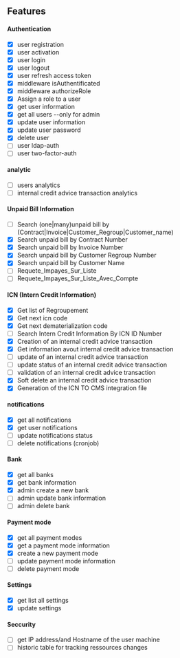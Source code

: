 ##  Features

#### Authentication
- [x] user registration
- [x] user activation
- [x] user login
- [x] user logout 
- [x] user refresh access token 
- [x] middleware isAuthentificated
- [x] middleware authorizeRole
- [x] Assign a role to a user
- [x] get user information
- [x] get all users --only for admin
- [x] update user information
- [x] update user password
- [x] delete user
- [ ] user ldap-auth
- [ ] user two-factor-auth 

#### analytic
- [ ] users analytics
- [ ] internal credit advice transaction analytics

#### Unpaid Bill Information
- [ ] Search (one|many)unpaid bill by (Contract|Invoice|Customer_Regroup|Customer_name)
- [x] Search unpaid bill by Contract Number
- [x] Search unpaid bill by Invoice Number
- [x] Search unpaid bill by Customer Regroup Number
- [x] Search unpaid bill by Customer Name
- [ ] Requete_Impayes_Sur_Liste
- [ ] Requete_Impayes_Sur_Liste_Avec_Compte

#### ICN (Intern Credit Information)
- [x] Get list of Regroupement
- [x] Get next icn code
- [x] Get next dematerialization code
- [ ] Search Intern Credit Information By ICN ID Number
- [x] Creation of an internal credit advice transaction
- [x] Get information avout internal credit advice transaction
- [ ] update of an internal credit advice transaction
- [ ] update status of an internal credit advice transaction
- [ ] validation of an internal credit advice transaction
- [x] Soft delete an internal credit advice transaction
- [x] Generation of the ICN TO CMS integration file

#### notifications
- [x] get all notifications
- [x] get user notifications
- [ ] update notifications status
- [ ] delete notifications (cronjob)

#### Bank
- [x] get all banks
- [x] get bank information 
- [x] admin create a new bank 
- [ ] admin update bank information 
- [ ] admin delete bank

#### Payment mode
- [x] get all payment modes
- [x] get a payment mode information 
- [x] create a new payment mode 
- [ ] update payment mode information 
- [ ] delete payment mode
  
#### Settings
- [x] get list all settings
- [x] update settings

#### Seccurity
- [ ] get IP address/and Hostname of the user machine
- [ ] historic table for tracking ressources changes